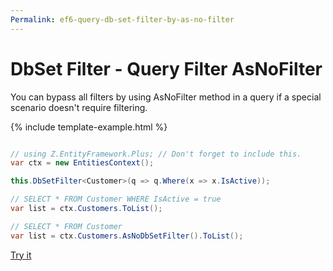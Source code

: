 ```yaml
---
Permalink: ef6-query-db-set-filter-by-as-no-filter
---
```


# DbSet Filter - Query Filter AsNoFilter

You can bypass all filters by using AsNoFilter method in a query if a special scenario doesn't require filtering.

{% include template-example.html %} 
```csharp

// using Z.EntityFramework.Plus; // Don't forget to include this.
var ctx = new EntitiesContext();

this.DbSetFilter<Customer>(q => q.Where(x => x.IsActive));

// SELECT * FROM Customer WHERE IsActive = true
var list = ctx.Customers.ToList();

// SELECT * FROM Customer
var list = ctx.Customers.AsNoDbSetFilter().ToList();

```
[Try it](https://dotnetfiddle.net/ZIA1kt)
